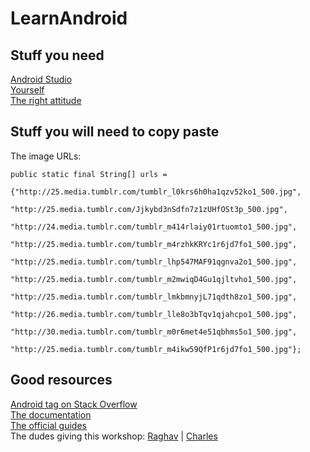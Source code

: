 # LearnAndroid

## Stuff you need

[Android Studio](http://developer.android.com/sdk/index.html)  
[Yourself](https://en.wikipedia.org/wiki/Human)  
[The right attitude](http://i.imgur.com/7OLiMu4.jpg)

## Stuff you will need to copy paste

The image URLs:
```
public static final String[] urls =
			{"http://25.media.tumblr.com/tumblr_l0krs6h0ha1qzv52ko1_500.jpg",
					"http://25.media.tumblr.com/Jjkybd3nSdfn7z1zUHfOSt3p_500.jpg",
					"http://24.media.tumblr.com/tumblr_m414rlaiy01rtuomto1_500.jpg",
					"http://25.media.tumblr.com/tumblr_m4rzhkKRYc1r6jd7fo1_500.jpg",
					"http://25.media.tumblr.com/tumblr_lhp547MAF91qgnva2o1_500.jpg",
					"http://25.media.tumblr.com/tumblr_m2mwiqD4Gu1qjltvho1_500.jpg",
					"http://25.media.tumblr.com/tumblr_lmkbmnyjL71qdth8zo1_500.jpg",
					"http://26.media.tumblr.com/tumblr_lle8o3bTqv1qjahcpo1_500.jpg",
					"http://30.media.tumblr.com/tumblr_m0r6met4e51qbhms5o1_500.jpg",
					"http://25.media.tumblr.com/tumblr_m4ikw59QfP1r6jd7fo1_500.jpg"};
```

## Good resources

[Android tag on Stack Overflow](http://stackoverflow.com/questions/tagged/android)  
[The documentation](http://developer.android.com/reference/packages.html)  
[The official guides](http://developer.android.com/guide/index.html)  
The dudes giving this workshop: [Raghav](https://www.facebook.com/raghavssood97) | [Charles](https://www.facebook.com/cvwang)
